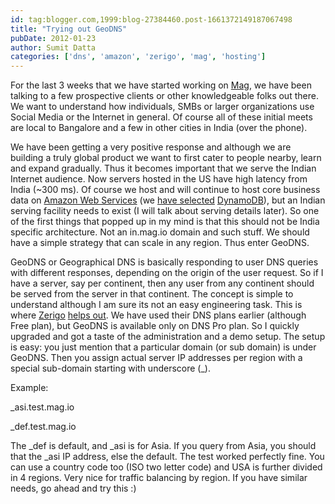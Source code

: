 ```yaml
---
id: tag:blogger.com,1999:blog-27384460.post-1661372149187067498
title: "Trying out GeoDNS"
pubDate: 2012-01-23
author: Sumit Datta
categories: ['dns', 'amazon', 'zerigo', 'mag', 'hosting']
---
```


For the last 3 weeks that we have started working on [Mag](https://mag.io/), we have been talking to a few prospective clients or other knowledgeable folks out there. We want to understand how individuals, SMBs or larger organizations use Social Media or the Internet in general. Of course all of these initial meets are local to Bangalore and a few in other cities in India (over the phone).  

We have been getting a very positive response and although we are building a truly global product we want to first cater to people nearby, learn and expand gradually. Thus it becomes important that we serve the Indian Internet audience. Now servers hosted in the US have high latency from India (~300 ms). Of course we host and will continue to host core business data on [Amazon Web Services](http://aws.amazon.com/) (we [have selected](http://0.0.7.220/01/mag-will-use-amazon-dynamodb.html) [DynamoDB](http://aws.amazon.com/dynamodb/)), but an Indian serving facility needs to exist (I will talk about serving details later). So one of the first things that popped up in my mind is that this should not be India specific architecture. Not an in.mag.io domain and such stuff. We should have a simple strategy that can scale in any region. Thus enter GeoDNS.  

GeoDNS or Geographical DNS is basically responding to user DNS queries with different responses, depending on the origin of the user request. So if I have a server, say per continent, then any user from any continent should be served from the server in that continent. The concept is simple to understand although I am sure its not an easy engineering task. This is where [Zerigo](https://www.zerigo.com/) [helps out](https://www.zerigo.com/news/launch-of-geodns-geolocation-load-balancing). We have used their DNS plans earlier (although Free plan), but GeoDNS is available only on DNS Pro plan. So I quickly upgraded and got a taste of the administration and a demo setup. The setup is easy: you just mention that a particular domain (or sub domain) is under GeoDNS. Then you assign actual server IP addresses per region with a special sub-domain starting with underscore (\_).  

Example:  

\_asi.test.mag.io   

\_def.test.mag.io   

The \_def is default, and \_asi is for Asia. If you query from Asia, you should that the \_asi IP address, else the default. The test worked perfectly fine. You can use a country code too (ISO two letter code) and USA is further divided in 4 regions. Very nice for traffic balancing by region. If you have similar needs, go ahead and try this :)
